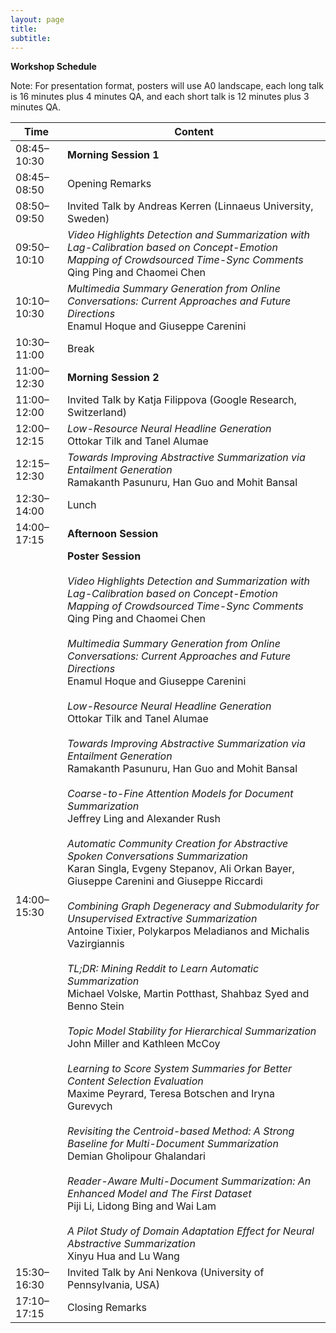 ```yaml
---
layout: page
title: 
subtitle: 
---
```


**Workshop Schedule** <br>

Note: For presentation format, posters will use A0 landscape, each long talk is 16 minutes plus 4 minutes QA, and each short talk is 12 minutes plus 3 minutes QA.

 Time   | Content 
 -------- | ---------- 
08:45–10:30	| **Morning Session 1**
08:45–08:50	| Opening Remarks
08:50–09:50	| Invited Talk by Andreas Kerren (Linnaeus University, Sweden)
09:50–10:10	| *Video Highlights Detection and Summarization with Lag-Calibration based on Concept-Emotion Mapping of Crowdsourced Time-Sync Comments* <br> Qing Ping and Chaomei Chen
10:10–10:30	| *Multimedia Summary Generation from Online Conversations: Current Approaches and Future Directions* <br> Enamul Hoque and Giuseppe Carenini            
10:30–11:00	| Break
11:00–12:30	| **Morning Session 2**
11:00–12:00	| Invited Talk by Katja Filippova (Google Research, Switzerland)
12:00–12:15	| *Low-Resource Neural Headline Generation* <br> Ottokar Tilk and Tanel Alumae
12:15–12:30	| *Towards Improving Abstractive Summarization via Entailment Generation* <br> Ramakanth Pasunuru, Han Guo and Mohit Bansal            
12:30–14:00	| Lunch
14:00–17:15	| **Afternoon Session**
14:00–15:30	| **Poster Session** <br><br> *Video Highlights Detection and Summarization with Lag-Calibration based on Concept-Emotion Mapping of Crowdsourced Time-Sync Comments* <br> Qing Ping and Chaomei Chen <br><br>*Multimedia Summary Generation from Online Conversations: Current Approaches and Future Directions* <br> Enamul Hoque and Giuseppe Carenini <br><br>*Low-Resource Neural Headline Generation* <br> Ottokar Tilk and Tanel Alumae <br><br>*Towards Improving Abstractive Summarization via Entailment Generation* <br> Ramakanth Pasunuru, Han Guo and Mohit Bansal <br><br>*Coarse-to-Fine Attention Models for Document Summarization* <br>Jeffrey Ling and Alexander Rush <br><br> *Automatic Community Creation for Abstractive Spoken Conversations Summarization* <br>Karan Singla, Evgeny Stepanov, Ali Orkan Bayer, Giuseppe Carenini and Giuseppe Riccardi <br><br> *Combining Graph Degeneracy and Submodularity for Unsupervised Extractive Summarization* <br> Antoine Tixier, Polykarpos Meladianos and Michalis Vazirgiannis <br><br> *TL;DR: Mining Reddit to Learn Automatic Summarization* <br> Michael Volske, Martin Potthast, Shahbaz Syed and Benno Stein <br><br> *Topic Model Stability for Hierarchical Summarization* <br> John Miller and Kathleen McCoy <br><br> *Learning to Score System Summaries for Better Content Selection Evaluation* <br> Maxime Peyrard, Teresa Botschen and Iryna Gurevych <br><br> *Revisiting the Centroid-based Method: A Strong Baseline for Multi-Document Summarization* <br> Demian Gholipour Ghalandari <br><br> *Reader-Aware Multi-Document Summarization: An Enhanced Model and The First Dataset* <br> Piji Li, Lidong Bing and Wai Lam <br><br> *A Pilot Study of Domain Adaptation Effect for Neural Abstractive Summarization* <br> Xinyu Hua and Lu Wang
15:30–16:30	| Invited Talk by Ani Nenkova (University of Pennsylvania, USA)
17:10–17:15	| Closing Remarks
 

